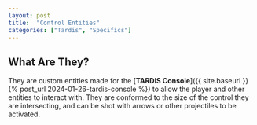 ```yaml
---
layout: post
title:  "Control Entities"
categories: ["Tardis", "Specifics"]
---
```


## What Are They?
They are custom entities made for the [**TARDIS Console**]({{ site.baseurl }}{% post_url 2024-01-26-tardis-console %}) to allow the player and other entities to interact with.
They are conformed to the size of the control they are intersecting, and can be shot with arrows or other projectiles to be activated.
